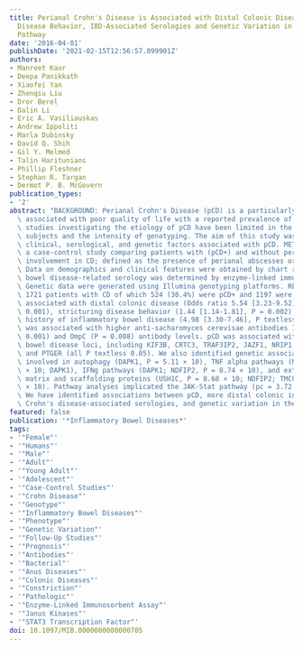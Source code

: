 ```yaml
---
title: Perianal Crohn's Disease is Associated with Distal Colonic Disease, Stricturing
  Disease Behavior, IBD-Associated Serologies and Genetic Variation in the JAK-STAT
  Pathway
date: '2016-04-01'
publishDate: '2021-02-15T12:56:57.099901Z'
authors:
- Manreet Kaur
- Deepa Panikkath
- Xiaofei Yan
- Zhenqiu Liu
- Dror Berel
- Dalin Li
- Eric A. Vasiliauskas
- Andrew Ippoliti
- Marla Dubinsky
- David Q. Shih
- Gil Y. Melmed
- Talin Haritunians
- Phillip Fleshner
- Stephan R. Targan
- Dermot P. B. McGovern
publication_types:
- '2'
abstract: "BACKGROUND: Perianal Crohn's Disease (pCD) is a particularly severe phenotype\
  \ associated with poor quality of life with a reported prevalence of 12%-40%. Previous\
  \ studies investigating the etiology of pCD have been limited in the numbers of\
  \ subjects and the intensity of genotyping. The aim of this study was to identify\
  \ clinical, serological, and genetic factors associated with pCD. METHODS: We performed\
  \ a case-control study comparing patients with (pCD+) and without perianal (pCD)\
  \ involvement in CD; defined as the presence of perianal abscesses or fistulae.\
  \ Data on demographics and clinical features were obtained by chart review. Inflammatory\
  \ bowel disease-related serology was determined by enzyme-linked immunosorbent assay.\
  \ Genetic data were generated using Illumina genotyping platforms. RESULTS: We included\
  \ 1721 patients with CD of which 524 (30.4%) were pCD+ and 1197 were pPCD. pCD was\
  \ associated with distal colonic disease (Odds ratio 5.54 [3.23-9.52], P textless\
  \ 0.001), stricturing disease behavior (1.44 [1.14-1.81], P = 0.002) and family\
  \ history of inflammatory bowel disease (4.98 [3.30-7.46], P textless 0.001). pCD\
  \ was associated with higher anti-sacharomyces cerevisae antibodies IgA (P textless\
  \ 0.001) and OmpC (P = 0.008) antibody levels. pCD was associated with known inflammatory\
  \ bowel disease loci, including KIF3B, CRTC3, TRAF3IP2, JAZF1, NRIP1, MST1, FUT2,\
  \ and PTGER (all P textless 0.05). We also identified genetic association with genes\
  \ involved in autophagy (DAPK1, P = 5.11 × 10), TNF alpha pathways (NUCB2, P = 8.68\
  \ × 10; DAPK1), IFNg pathways (DAPK1; NDFIP2, P = 8.74 × 10), and extracellular\
  \ matrix and scaffolding proteins (USH1C, P = 8.68 × 10; NDFIP2; TMC07, P = 8.87\
  \ × 10). Pathway analyses implicated the JAK-Stat pathway (pc = 3.72 × 10). CONCLUSION:\
  \ We have identified associations between pCD, more distal colonic inflammation,\
  \ Crohn's disease-associated serologies, and genetic variation in the JAK-Stat pathway."
featured: false
publication: '*Inflammatory Bowel Diseases*'
tags:
- '"Female"'
- '"Humans"'
- '"Male"'
- '"Adult"'
- '"Young Adult"'
- '"Adolescent"'
- '"Case-Control Studies"'
- '"Crohn Disease"'
- '"Genotype"'
- '"Inflammatory Bowel Diseases"'
- '"Phenotype"'
- '"Genetic Variation"'
- '"Follow-Up Studies"'
- '"Prognosis"'
- '"Antibodies"'
- '"Bacterial"'
- '"Anus Diseases"'
- '"Colonic Diseases"'
- '"Constriction"'
- '"Pathologic"'
- '"Enzyme-Linked Immunosorbent Assay"'
- '"Janus Kinases"'
- '"STAT3 Transcription Factor"'
doi: 10.1097/MIB.0000000000000705
---
```


